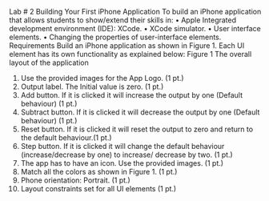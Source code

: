 Lab # 2
Building Your First iPhone Application
To build an iPhone application that allows students to show/extend their skills in:
• Apple Integrated development environment (IDE): XCode.
• XCode simulator.
• User interface elements.
• Changing the properties of user-interface elements.
Requirements
Build an iPhone application as shown in Figure 1. Each UI element has its own
functionality as explained below:
Figure 1 The overall layout of the application
1. Use the provided images for the App Logo. (1 pt.)
2. Output label. The Initial value is zero. (1 pt.)
3. Add button. If it is clicked it will increase the output by one (Default behaviour) (1 pt.)
4. Subtract button. If it is clicked it will decrease the output by one (Default behaviour) (1 pt.)
5. Reset button. If it is clicked it will reset the output to zero and return to the default behaviour.(1 pt.)
6. Step button. If it is clicked it will change the default behaviour (increase/decrease by one) to increase/
decrease by two. (1 pt.)
7. The app has to have an icon. Use the provided images. (1 pt.)
8. Match all the colors as shown in Figure 1. (1 pt.)
9. Phone orientation: Portrait. (1 pt.)
10. Layout constraints set for all UI elements (1 pt.)
